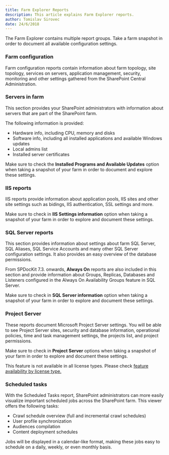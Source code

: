 ```yaml
---
title: Farm Explorer Reports
description: This article explains Farm Explorer reports.
author: Tomislav Sirovec
date: 24/6/2018
---
```

The Farm Explorer contains multiple report groups. Take a farm snapshot in order to document all available configuration settings.

### Farm configuration
Farm configuration reports contain information about farm topology, site topology, services on servers, application management, security, monitoring and other settings gathered from the SharePoint Central Administration.

### Servers in farm
This section provides your SharePoint administrators with information about servers that are part of the SharePoint farm. 

The following information is provided:
  * Hardware info, including CPU, memory and disks
  * Software info, including all installed applications and available Windows updates
  * Local admins list
* Installed server certificates  

Make sure to check the __Installed Programs and Available Updates__ option when taking a snapshot of your farm in order to document and explore these settings.

### IIS reports
IIS reports provide information about application pools, IIS sites and other site settings such as bidings, IIS authentication, SSL settings and more.  

Make sure to check in __IIS Settings information__ option when taking a snapshot of your farm in order to explore and document these settings.

### SQL Server reports
This section provides information about settings about farm SQL Server, SQL Aliases, SQL Service Accounts and many other SQL Server configuration settings. It also provides an easy overview of the database permissions.

From SPDocKit 7.3. onwards, __Always On__ reports are also included in this section and provide information about Groups, Replicas, Databases and Listeners configured in the Always On Availability Groups feature in SQL Server.

Make sure to check in __SQL Server information__ option when taking a snapshot of your farm in order to explore and document these settings.

### Project Server 
These reports document Microsoft Project Server settings. You will be able to see Project Server sites, security and database information, operational policies, time and task management settings, the projects list, and project permissions. 

Make sure to check in __Project Server__ options when taking a snapshot of your farm in order to explore and document these settings.

This feature is not available in all license types. Please check [feature availability by license type.](https://www.syskit.com/products/spdockit/pricing/)


### Scheduled tasks
With the Scheduled Tasks report, SharePoint administrators can more easily visualize important scheduled jobs across the SharePoint farm. This viewer offers the following tasks:

* Crawl schedule overview (full and incremental crawl schedules)
* User profile synchronization
* Audiences compilation
* Content deployment schedules

Jobs will be displayed in a calendar-like format, making these jobs easy to schedule on a daily, weekly, or even monthly basis.
